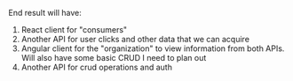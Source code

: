 End result will have: 
1) React client for "consumers"
2) Another API for user clicks and other data that we can acquire
3) Angular client for the "organization" to view information from both APIs. Will also have some basic CRUD I need to plan out
4) Another API for crud operations and auth